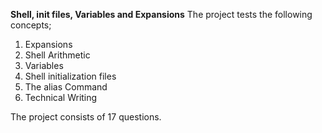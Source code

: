 **Shell, init files, Variables and Expansions**
The project tests the following concepts;
1. Expansions
2. Shell Arithmetic
3. Variables
4. Shell initialization files
5. The alias Command
6. Technical Writing

The project consists of 17 questions.
